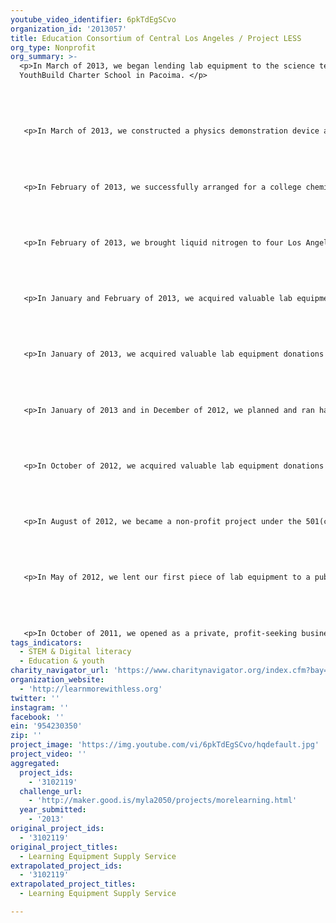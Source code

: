 ```yaml
---
youtube_video_identifier: 6pkTdEgSCvo
organization_id: '2013057'
title: Education Consortium of Central Los Angeles / Project LESS
org_type: Nonprofit
org_summary: >-
  <p>In March of 2013, we began lending lab equipment to the science teacher at
  YouthBuild Charter School in Pacoima. </p>
   
   
   
   
   
   <p>In March of 2013, we constructed a physics demonstration device and donated it to a physics teacher at University High School in Los Angeles.</p>
   
   
   
   
   
   <p>In February of 2013, we successfully arranged for a college chemistry major to volunteer as a teaching assistant and tutor in a local Los Angeles high school chemistry classroom (Humanitas Academy of Art and Technology, LAUSD). The following month, we made this arrangement more permanent by establishing a formal partnership between that high school and EPIC (Educational Participation In Communities) of the California State University Los Angeles, whereby college students may earn academic credit for volunteer work at the high school. </p>
   
   
   
   
   
   <p>In February of 2013, we brought liquid nitrogen to four Los Angeles middle and high schools for use in demonstrations by teachers. We also provided the teachers with appropriate safety gear when necessary. </p>
   
   
   
   
   
   <p>In January and February of 2013, we acquired valuable lab equipment donations from Dr. Vivian Medina of Baxter Bioscience.</p>
   
   
   
   
   
   <p>In January of 2013, we acquired valuable lab equipment donations from Luz Rivas of Iridescent Learning.</p>
   
   
   
   
   
   <p>In January of 2013 and in December of 2012, we planned and ran hands-on science activities sessions at the Zimmer Children's Museum.</p>
   
   
   
   
   
   <p>In October of 2012, we acquired valuable lab equipment donations from Pasadena City College.</p>
   
   
   
   
   
   <p>In August of 2012, we became a non-profit project under the 501(c)3 auspices of the Education Consortium of Central Los Angeles, directed by Jacqueline Hamilton.</p>
   
   
   
   
   
   <p>In May of 2012, we lent our first piece of lab equipment to a public school physics teacher in Los Angeles (James Rice of Humanitas Academy of Art and Technology)</p>
   
   
   
   
   
   <p>In October of 2011, we opened as a private, profit-seeking business.</p>
tags_indicators:
  - STEM & Digital literacy
  - Education & youth
charity_navigator_url: 'https://www.charitynavigator.org/index.cfm?bay=search.profile&ein=954230350'
organization_website:
  - 'http://learnmorewithless.org'
twitter: ''
instagram: ''
facebook: ''
ein: '954230350'
zip: ''
project_image: 'https://img.youtube.com/vi/6pkTdEgSCvo/hqdefault.jpg'
project_video: ''
aggregated:
  project_ids:
    - '3102119'
  challenge_url:
    - 'http://maker.good.is/myla2050/projects/morelearning.html'
  year_submitted:
    - '2013'
original_project_ids:
  - '3102119'
original_project_titles:
  - Learning Equipment Supply Service
extrapolated_project_ids:
  - '3102119'
extrapolated_project_titles:
  - Learning Equipment Supply Service

---
```

